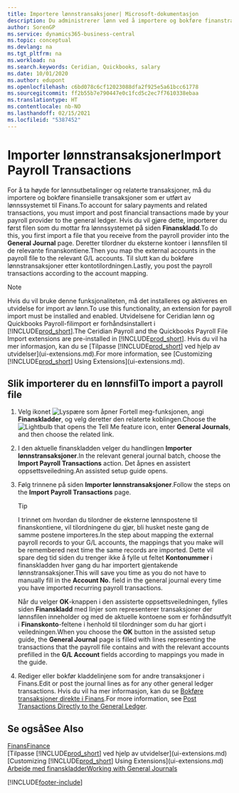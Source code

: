 ```yaml
---
title: Importere lønnstransaksjoner| Microsoft-dokumentasjon
description: Du administrerer lønn ved å importere og bokføre finanstransaksjoner fra lønnssystemet til Finans ved hjelp av en utvidelse for lønn, for eksempel Ceridian eller Quickbooks.
author: SorenGP
ms.service: dynamics365-business-central
ms.topic: conceptual
ms.devlang: na
ms.tgt_pltfrm: na
ms.workload: na
ms.search.keywords: Ceridian, Quickbooks, salary
ms.date: 10/01/2020
ms.author: edupont
ms.openlocfilehash: c6bd078c6cf12023088dfa2f925e5a61bcc61778
ms.sourcegitcommit: ff2b55b7e790447e0c1fcd5c2ec7f7610338ebaa
ms.translationtype: HT
ms.contentlocale: nb-NO
ms.lasthandoff: 02/15/2021
ms.locfileid: "5387452"
---
```

# <a name="import-payroll-transactions"></a><span data-ttu-id="9e766-103">Importer lønnstransaksjoner</span><span class="sxs-lookup"><span data-stu-id="9e766-103">Import Payroll Transactions</span></span>
<span data-ttu-id="9e766-104">For å ta høyde for lønnsutbetalinger og relaterte transaksjoner, må du importere og bokføre finansielle transaksjoner som er utført av lønnssystemet til Finans.</span><span class="sxs-lookup"><span data-stu-id="9e766-104">To account for salary payments and related transactions, you must import and post financial transactions made by your payroll provider to the general ledger.</span></span> <span data-ttu-id="9e766-105">Hvis du vil gjøre dette, importerer du først filen som du mottar fra lønnssystemet på siden **Finanskladd**.</span><span class="sxs-lookup"><span data-stu-id="9e766-105">To do this, you first import a file that you receive from the payroll provider into the **General Journal** page.</span></span> <span data-ttu-id="9e766-106">Deretter tilordner du eksterne kontoer i lønnsfilen til de relevante finanskontiene.</span><span class="sxs-lookup"><span data-stu-id="9e766-106">Then you map the external accounts in the payroll file to the relevant G/L accounts.</span></span> <span data-ttu-id="9e766-107">Til slutt kan du bokføre lønnstransaksjoner etter kontotilordningen.</span><span class="sxs-lookup"><span data-stu-id="9e766-107">Lastly, you post the payroll transactions according to the account mapping.</span></span>

> [!NOTE]  
>   <span data-ttu-id="9e766-108">Hvis du vil bruke denne funksjonaliteten, må det installeres og aktiveres en utvidelse for import av lønn.</span><span class="sxs-lookup"><span data-stu-id="9e766-108">To use this functionality, an extension for payroll import must be installed and enabled.</span></span> <span data-ttu-id="9e766-109">Utvidelsene for Ceridian lønn og Quickbooks Payroll-filimport er forhåndsinstallert i [!INCLUDE[prod_short](includes/prod_short.md)].</span><span class="sxs-lookup"><span data-stu-id="9e766-109">The Ceridian Payroll and the Quickbooks Payroll File Import extensions are pre-installed in [!INCLUDE[prod_short](includes/prod_short.md)].</span></span> <span data-ttu-id="9e766-110">Hvis du vil ha mer informasjon, kan du se [Tilpasse [!INCLUDE[prod_short](includes/prod_short.md)] ved hjelp av utvidelser](ui-extensions.md).</span><span class="sxs-lookup"><span data-stu-id="9e766-110">For more information, see [Customizing [!INCLUDE[prod_short](includes/prod_short.md)] Using Extensions](ui-extensions.md).</span></span>

## <a name="to-import-a-payroll-file"></a><span data-ttu-id="9e766-111">Slik importerer du en lønnsfil</span><span class="sxs-lookup"><span data-stu-id="9e766-111">To import a payroll file</span></span>
1. <span data-ttu-id="9e766-112">Velg ikonet ![Lyspære som åpner Fortell meg-funksjonen](media/ui-search/search_small.png "Fortell hva du vil gjøre"), angi **Finanskladder**, og velg deretter den relaterte koblingen.</span><span class="sxs-lookup"><span data-stu-id="9e766-112">Choose the ![Lightbulb that opens the Tell Me feature](media/ui-search/search_small.png "Tell me what you want to do") icon, enter **General Journals**, and then choose the related link.</span></span>
2. <span data-ttu-id="9e766-113">I den aktuelle finanskladden velger du handlingen **Importer lønnstransaksjoner**.</span><span class="sxs-lookup"><span data-stu-id="9e766-113">In the relevant general journal batch, choose the **Import Payroll Transactions** action.</span></span> <span data-ttu-id="9e766-114">Det åpnes en assistert oppsettsveiledning.</span><span class="sxs-lookup"><span data-stu-id="9e766-114">An assisted setup guide opens.</span></span>
3. <span data-ttu-id="9e766-115">Følg trinnene på siden **Importer lønnstransaksjoner**.</span><span class="sxs-lookup"><span data-stu-id="9e766-115">Follow the steps on the **Import Payroll Transactions** page.</span></span>

    > [!TIP]  
    >   <span data-ttu-id="9e766-116">I trinnet om hvordan du tilordner de eksterne lønnspostene til finanskontiene, vil tilordningene du gjør, bli husket neste gang de samme postene importeres.</span><span class="sxs-lookup"><span data-stu-id="9e766-116">In the step about mapping the external payroll records to your G/L accounts, the mappings that you make will be remembered next time the same records are imported.</span></span> <span data-ttu-id="9e766-117">Dette vil spare deg tid siden du trenger ikke å fylle ut feltet **Kontonummer** i finanskladden hver gang du har importert gjentakende lønnstransaksjoner.</span><span class="sxs-lookup"><span data-stu-id="9e766-117">This will save you time as you do not have to manually fill in the **Account No.** field in the general journal every time you have imported recurring payroll transactions.</span></span>   

    <span data-ttu-id="9e766-118">Når du velger **OK**-knappen i den assisterte oppsettsveiledningen, fylles siden **Finanskladd** med linjer som representerer transaksjoner der lønnsfilen inneholder og med de aktuelle kontoene som er forhåndsutfylt i **Finanskonto**-feltene i henhold til tilordninger som du har gjort i veiledningen.</span><span class="sxs-lookup"><span data-stu-id="9e766-118">When you choose the **OK** button in the assisted setup guide, the **General Journal** page is filled with lines representing the transactions that the payroll file contains and with the relevant accounts prefilled in the **G/L Account** fields according to mappings you made in the guide.</span></span>
4. <span data-ttu-id="9e766-119">Rediger eller bokfør kladdelinjene som for andre transaksjoner i Finans.</span><span class="sxs-lookup"><span data-stu-id="9e766-119">Edit or post the journal lines as for any other general ledger transactions.</span></span> <span data-ttu-id="9e766-120">Hvis du vil ha mer informasjon, kan du se [Bokføre transaksjoner direkte i Finans](finance-how-post-transactions-directly.md).</span><span class="sxs-lookup"><span data-stu-id="9e766-120">For more information, see [Post Transactions Directly to the General Ledger](finance-how-post-transactions-directly.md).</span></span>   

## <a name="see-also"></a><span data-ttu-id="9e766-121">Se også</span><span class="sxs-lookup"><span data-stu-id="9e766-121">See Also</span></span>
[<span data-ttu-id="9e766-122">Finans</span><span class="sxs-lookup"><span data-stu-id="9e766-122">Finance</span></span>](finance.md)  
<span data-ttu-id="9e766-123">[Tilpasse [!INCLUDE[prod_short](includes/prod_short.md)] ved hjelp av utvidelser](ui-extensions.md)</span><span class="sxs-lookup"><span data-stu-id="9e766-123">[Customizing [!INCLUDE[prod_short](includes/prod_short.md)] Using Extensions](ui-extensions.md)</span></span>  
[<span data-ttu-id="9e766-124">Arbeide med finanskladder</span><span class="sxs-lookup"><span data-stu-id="9e766-124">Working with General Journals</span></span>](ui-work-general-journals.md)  


[!INCLUDE[footer-include](includes/footer-banner.md)]